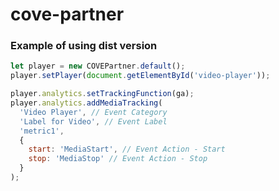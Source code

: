 # cove-partner

### Example of using dist version
```javascript
let player = new COVEPartner.default();
player.setPlayer(document.getElementById('video-player'));

player.analytics.setTrackingFunction(ga);
player.analytics.addMediaTracking(
  'Video Player', // Event Category
  'Label for Video', // Event Label
  'metric1',
  {
    start: 'MediaStart', // Event Action - Start
    stop: 'MediaStop' // Event Action - Stop
  }
);

```